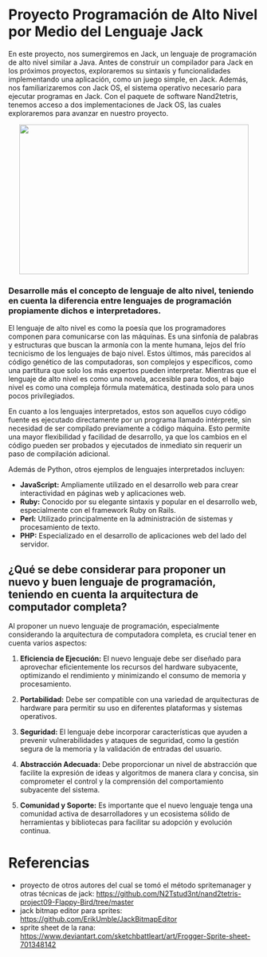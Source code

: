 # Proyecto Programación de Alto Nivel por Medio del Lenguaje Jack

En este proyecto, nos sumergiremos en Jack, un lenguaje de programación de alto nivel similar a Java. Antes de construir un compilador para Jack en los próximos proyectos, exploraremos su sintaxis y funcionalidades implementando una aplicación, como un juego simple, en Jack. Además, nos familiarizaremos con Jack OS, el sistema operativo necesario para ejecutar programas en Jack. Con el paquete de software Nand2tetris, tenemos acceso a dos implementaciones de Jack OS, las cuales exploraremos para avanzar en nuestro proyecto.

<p align="center">
  <img width="460" height="300" src="https://www.enter.co/wp-content/uploads/2015/07/tetris1-768x432.jpg">
</p>

### Desarrolle más el concepto de lenguaje de alto nivel, teniendo en cuenta la diferencia entre lenguajes de programación propiamente dichos e interpretadores.

El lenguaje de alto nivel es como la poesía que los programadores componen para comunicarse con las máquinas. Es una sinfonía de palabras y estructuras que buscan la armonía con la mente humana, lejos del frío tecnicismo de los lenguajes de bajo nivel. Estos últimos, más parecidos al código genético de las computadoras, son complejos y específicos, como una partitura que solo los más expertos pueden interpretar. Mientras que el lenguaje de alto nivel es como una novela, accesible para todos, el bajo nivel es como una compleja fórmula matemática, destinada solo para unos pocos privilegiados.

En cuanto a los lenguajes interpretados, estos son aquellos cuyo código fuente es ejecutado directamente por un programa llamado intérprete, sin necesidad de ser compilado previamente a código máquina. Esto permite una mayor flexibilidad y facilidad de desarrollo, ya que los cambios en el código pueden ser probados y ejecutados de inmediato sin requerir un paso de compilación adicional.

Además de Python, otros ejemplos de lenguajes interpretados incluyen:

- **JavaScript:** Ampliamente utilizado en el desarrollo web para crear interactividad en páginas web y aplicaciones web.
- **Ruby:** Conocido por su elegante sintaxis y popular en el desarrollo web, especialmente con el framework Ruby on Rails.
- **Perl:** Utilizado principalmente en la administración de sistemas y procesamiento de texto.
- **PHP:** Especializado en el desarrollo de aplicaciones web del lado del servidor.

## ¿Qué se debe considerar para proponer un nuevo y buen lenguaje de programación, teniendo en cuenta la arquitectura de computador completa? 

Al proponer un nuevo lenguaje de programación, especialmente considerando la arquitectura de computadora completa, es crucial tener en cuenta varios aspectos:

1. **Eficiencia de Ejecución:** El nuevo lenguaje debe ser diseñado para aprovechar eficientemente los recursos del hardware subyacente, optimizando el rendimiento y minimizando el consumo de memoria y procesamiento.

2. **Portabilidad:** Debe ser compatible con una variedad de arquitecturas de hardware para permitir su uso en diferentes plataformas y sistemas operativos.

3. **Seguridad:** El lenguaje debe incorporar características que ayuden a prevenir vulnerabilidades y ataques de seguridad, como la gestión segura de la memoria y la validación de entradas del usuario.

4. **Abstracción Adecuada:** Debe proporcionar un nivel de abstracción que facilite la expresión de ideas y algoritmos de manera clara y concisa, sin comprometer el control y la comprensión del comportamiento subyacente del sistema.

5. **Comunidad y Soporte:** Es importante que el nuevo lenguaje tenga una comunidad activa de desarrolladores y un ecosistema sólido de herramientas y bibliotecas para facilitar su adopción y evolución continua.



# Referencias
- proyecto de otros autores del cual se tomó el método spritemanager y otras técnicas de jack: https://github.com/N2Tstud3nt/nand2tetris-project09-Flappy-Bird/tree/master
- jack bitmap editor para sprites: https://github.com/ErikUmble/JackBitmapEditor
- sprite sheet de la rana: https://www.deviantart.com/sketchbattleart/art/Frogger-Sprite-sheet-701348142
